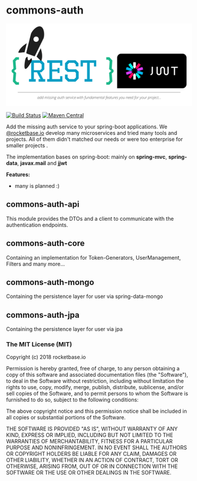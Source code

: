 # commons-auth

![logo](assets/commons-logo.svg)

[![Build Status](https://travis-ci.org/rocketbase-io/commons-auth.svg?branch=master)](https://travis-ci.org/rocketbase-io/commons-auth)
[![Maven Central](https://maven-badges.herokuapp.com/maven-central/io.rocketbase.commons/commons-auth/badge.svg)](https://maven-badges.herokuapp.com/maven-central/io.rocketbase.commons/commons-auth)

Add the missing auth service to your spring-boot applications. We [@rocketbase.io](https://www.rocketbase.io) develop many microservices and tried many tools and projects. All of them didn't matched our needs or were too enterprise for smaller projects .

The implementation bases on spring-boot: mainly on **spring-mvc**, **spring-data**, **javax.mail** and **jjwt**

**Features:**
* many is planned :)

## commons-auth-api

This module provides the DTOs and a client to communicate with the authentication endpoints.

## commons-auth-core

Containing an implementation for Token-Generators, UserManagement, Filters and many more...

## commons-auth-mongo

Containing the persistence layer for user via spring-data-mongo

## commons-auth-jpa

Containing the persistence layer for user via jpa

### The MIT License (MIT)
Copyright (c) 2018 rocketbase.io

Permission is hereby granted, free of charge, to any person obtaining a copy of this software and associated documentation files (the "Software"), to deal in the Software without restriction, including without limitation the rights to use, copy, modify, merge, publish, distribute, sublicense, and/or sell copies of the Software, and to permit persons to whom the Software is furnished to do so, subject to the following conditions:

The above copyright notice and this permission notice shall be included in all copies or substantial portions of the Software.

THE SOFTWARE IS PROVIDED "AS IS", WITHOUT WARRANTY OF ANY KIND, EXPRESS OR IMPLIED, INCLUDING BUT NOT LIMITED TO THE WARRANTIES OF MERCHANTABILITY, FITNESS FOR A PARTICULAR PURPOSE AND NONINFRINGEMENT. IN NO EVENT SHALL THE AUTHORS OR COPYRIGHT HOLDERS BE LIABLE FOR ANY CLAIM, DAMAGES OR OTHER LIABILITY, WHETHER IN AN ACTION OF CONTRACT, TORT OR OTHERWISE, ARISING FROM, OUT OF OR IN CONNECTION WITH THE SOFTWARE OR THE USE OR OTHER DEALINGS IN THE SOFTWARE.